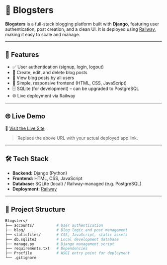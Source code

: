 # 📝 Blogsters

**Blogsters** is a full-stack blogging platform built with **Django**, featuring user authentication, post creation, and a clean UI. It is deployed using [Railway](https://railway.app/), making it easy to scale and manage.

---

## 🚀 Features

- ✅ User authentication (signup, login, logout)
- 📝 Create, edit, and delete blog posts
- 📄 View blog posts by all users
- 🎨 Simple, responsive frontend (HTML, CSS, JavaScript)
- 🗄️ SQLite (for development) – can be upgraded to PostgreSQL
- 🌐 Live deployment via Railway

---

## 🌐 Live Demo

🔗 [Visit the Live Site](https://blogsters.up.railway.app/)  
> Replace the above URL with your actual deployed app link.

---

## 🛠️ Tech Stack

- **Backend:** Django (Python)
- **Frontend:** HTML, CSS, JavaScript
- **Database:** SQLite (local) / Railway-managed (e.g. PostgreSQL)
- **Deployment:** [Railway](https://railway.app/)

---

## 📁 Project Structure

```bash
Blogsters/
├── accounts/          # User authentication
├── blog/              # Blog logic and post management
├── staticfiles/       # CSS, JavaScript, static assets
├── db.sqlite3         # Local development database
├── manage.py          # Django management script
├── requirements.txt   # Dependencies
├── Procfile           # WSGI entry point for deployment
└── .gitignore
